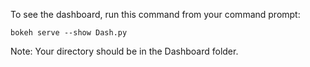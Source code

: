 
To see the dashboard, run this command from your command prompt:

`bokeh serve --show Dash.py`

Note: Your directory should be in the Dashboard folder.